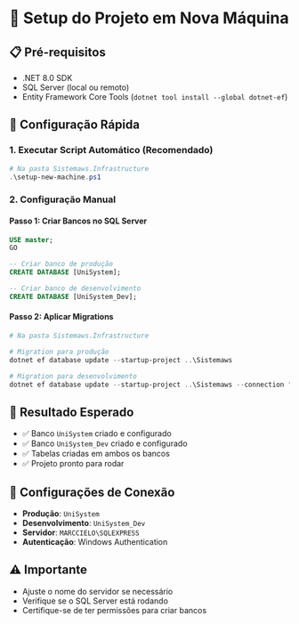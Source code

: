 # 🚀 Setup do Projeto em Nova Máquina

## 📋 Pré-requisitos
- .NET 8.0 SDK
- SQL Server (local ou remoto)
- Entity Framework Core Tools (`dotnet tool install --global dotnet-ef`)

## 🔧 Configuração Rápida

### 1. **Executar Script Automático (Recomendado)**
```powershell
# Na pasta Sistemaws.Infrastructure
.\setup-new-machine.ps1
```

### 2. **Configuração Manual**

#### **Passo 1: Criar Bancos no SQL Server**
```sql
USE master;
GO

-- Criar banco de produção
CREATE DATABASE [UniSystem];

-- Criar banco de desenvolvimento
CREATE DATABASE [UniSystem_Dev];
```

#### **Passo 2: Aplicar Migrations**
```powershell
# Na pasta Sistemaws.Infrastructure

# Migration para produção
dotnet ef database update --startup-project ..\Sistemaws

# Migration para desenvolvimento
dotnet ef database update --startup-project ..\Sistemaws --connection "Server=MARCCIELO\\SQLEXPRESS;Database=UniSystem_Dev;Integrated Security=True;MultipleActiveResultSets=true;TrustServerCertificate=True"
```

## 🎯 **Resultado Esperado**
- ✅ Banco `UniSystem` criado e configurado
- ✅ Banco `UniSystem_Dev` criado e configurado
- ✅ Tabelas criadas em ambos os bancos
- ✅ Projeto pronto para rodar

## 🔧 **Configurações de Conexão**
- **Produção**: `UniSystem`
- **Desenvolvimento**: `UniSystem_Dev`
- **Servidor**: `MARCCIELO\SQLEXPRESS`
- **Autenticação**: Windows Authentication

## ⚠️ **Importante**
- Ajuste o nome do servidor se necessário
- Verifique se o SQL Server está rodando
- Certifique-se de ter permissões para criar bancos
